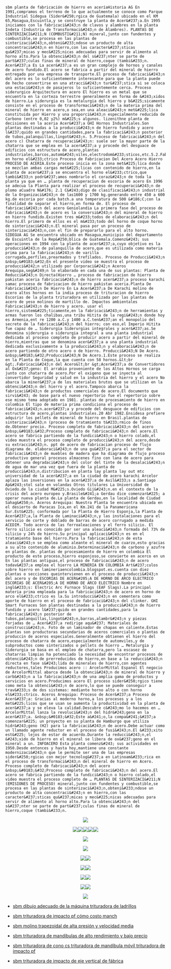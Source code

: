 
```
sbm planta de fabricación de hierro en aceríaHistoria AG En 1991,compramos el terreno de lo que actualmente se conoce como Parque Industrial Sidegua (Sider&#250;rgica de Guatemala) ubicado en el KM 65,Masagua,Escuintla,y se construye la planta de Acer&#237;a.En 1995 iniciamos con la fabricaci&#243;n de clavos y alambres en la planta Indeta (Industria de Transformaci&#243;n de Alambres). PLANTAS DE SINTERIZACI&#211;N (COMBUSTI&#211;N) mineral,junto con fundentes y combustible,se procesa en las plantas de sinterizaci&#243;n,obteni&#233;ndose un producto de alta concentraci&#243;n en hierro,con las caracter&#237;sticas qu&#237;micas y mec&#225;nicas adecuadas para servir de alimento al horno alto.Para la obtenci&#243;n del s&#237;nter se parte de part&#237;culas finas de mineral de hierro,coque (tambi&#233;n. Acer&#237;a Es La acer&#237;a es un gran complejo de hornos y canales de acero fundido.El acero se fabrica a partir del mineral de hierro entregado por una empresa de transporte.El proceso de fabricaci&#243;n del acero es lo suficientemente interesante para que la planta puede de hecho convertirse en una atracci&#243;n tur&#237;stica si se coloca una estaci&#243;n de pasajeros lo suficientemente cerca. Proceso siderurgico Arquitectura en acero El hierro es un metal que se encuentra en la corteza terrestre generalmente en forma de &#243;xidos de hierro.La siderurgia es la metalurgia del hierro y b&#225;sicamente consiste en el proceso de transformaci&#243;n de la materia prima del mineral de hierro en acero,o sea,en una aleaci&#243;n met&#225;lica constituida por Hierro y una proporci&#243;n especialmente reducida de Carbono (entre 0,02 y2%) m&#225;s algunos. lizenithne planta de decisiones en la aceria Acer&#237;a GHI Hornos Industriales.Son plantas destinadas a la producci&#243;n de hierro fundido y acero l&#237;quido en grandes cantidades,para la fabricaci&#243;n posterior de tubos,palanquillas,lingot&#243;n. 5.Proceso de fabricaci&#243;n del acero c) Chatarra de recuperaci&#243;n: suele ser la mayor parte de la chatarra que se emplea en la acer&#237;a y procede del desguace de edificios con estructura de acero,plantas industriales,barcos,autom&#243;viles,electrodom&#233;sticos,etc.5.2.Fabricaci&#243;n en horno el&#233;ctrico Proceso de Fabricacion Del Acero Acero Hierro PROCESO DE ACERIA.Este proceso inicia en la zona met&#225;lica donde se mezclan ambas cargas met&#225;licas con contenido de hierro,en la planta de acer&#237;a se encuentra el horno el&#233;ctrico,que tambi&#233;n podr&#237;amos nombrarlo el coraz&#243;n de toda la planta ya que en … planta de recuperaciun de escoria de acero En 1996 se adecua la Planta para realizar el proceso de recuperaci&#243;n de plomo aCuadro N&#176; 2.1 C&#243;digo de clasificaci&#243;n industrial de la Organizaci&#243;n de las1600 y 1700 kg.generando entre 450 a 600 kg.de escoria por cada batch.a una temperatura de 500 &#186;C;con la finalidad de separar el hierro,en forma de. El proceso de fabricaci&#243;n del acero Geniolandia La primera fase del proceso de fabricaci&#243;n de acero es la conversi&#243;n del mineral de hierro en hierro fundido.Existen tres m&#233;todos de elaboraci&#243;n del hierro.El primero de ellos es el m&#233;todo del horno de coque horno de sinterizaci&#243;n.El mineral pasa por un proceso de sinterizaci&#243;n,con el fin de prepararlo para el alto horno. SIDEGUA AG Se encuentra ubicado en Masagua,municipio del departamento de Escuintla de la Rep&#250;blica de Guatemala.Comenz&#243; sus operaciones en 1994 con la planta de acer&#237;a,cuyo objetivo es la producci&#243;n de palanquilla de acero,que es utilizada como materia prima para la fabricaci&#243;n de varilla corrugada,perfiles,prearmados y trefilados. Proceso de Producci&#243;n &nbsp;&#0183;&#32;En el presente video se muestra el proceso de producci&#242;n utilizado por Corporaci&#242;n Aceros Arequipa,seg&#249;n lo elaborado en cada una de sus plantas: Planta de Reducci&#243;n Directa(Hierro … proceso de fabricacion de hierro pakistan aceria fabricaci&#243;n de hierro acer&#237;a proceso karachi samac proceso de fabricacion de hierro pakistan aceria.Planta De Fabricaci&#243;n De Hierro En La Acer&#237;a De Karachi molino de acero altos hornos en la india proceso de trituracion de hierro Escorias de la planta trituradora en utilizada por las plantas de acero de yeso molinos de martillo de. Impactos ambientales Fabricaci&#243;n de hierro y acero. usar el hierro,sistem&#225;ticamente,en la fabricaci&#243;n de herramientas y armas fueron los chalibas,una tribu Hitita de la regi&#243;n donde hoy es Armenia,ent re 1200 a.C.y 1400 a.C.ten&#237;an el monopolio del secreto de la fabricaci&#243;n del hierro; con eso,el Imperio Hitita fue capaz de … Siderurgia Siderurgias integrales y acer&#237;as.Se denomina siderurgia o siderurgia integral a una planta industrial dedicada al proceso completo de producir acero a partir del mineral de hierro,mientras que se denomina acer&#237;a a una planta industrial dedicada exclusivamente a la producci&#243;n y elaboraci&#243;n de acero partiendo de otro acero o de hierro. Producci&#243;N De Acero. &nbsp;&#0183;&#32;Producci&#243;N De Acero.1.Este proceso se realiza en la Planta de Coque,la que cuenta con 58 hornos.&lt;br &gt;.Fabricaci&#243;n del Acero&lt;br &gt;Acer&#237;a de Convertidores al Ox&#237;geno: El arrabio proveniente de los Altos Hornos se carga junto con chatarra de acero.Por el oxigeno que se inyecta al convertidor Seguridad y salud en la industria del hierro y el acero No abarca la miner&#237;a de los materiales brutos que se utilizan en la obtenci&#243;n del hierro y el acero.Tampoco abarca la fabricaci&#243;n de productos comerciales de acero.El documento que sirvi&#243; de base para el nuevo repertorio fue el repertorio sobre ese mismo tema adoptado en 1981. plantas de procesamiento de hierro en colombia El tipo de materia prima condiciona el proceso de fabricaci&#243;n.acer&#237;a y procede del desguace de edificios con estructura de acero,plantas industriales.20 Abr 1982.Ensidesa prefiere adquirir los pellets de mineral de hierro en Brasil.plantas de sinterizaci&#243;n (proceso de tratamiento t&#233;rmico de finos de.Obtener precio. Proceso completo de fabricaci&#243;n del acero &nbsp;&#0183;&#32;Proceso completo de fabricaci&#243;n del acero.El acero se fabrica partiendo de la fundici&#243;n o hierro colado,el video muestra el proceso completo de producci&#243;n del acero,desde su extracci&#243;n. ppt de acero de fabricacian proceso de flujo diagrama de. elaboraci&#243;n de una gu&#237;a para el sector de fabricaci&#243;n de muebles de madera que ha diagrama de flujo proceso productivo general procesos almacenes fino con lana de acero para obtener una degradaci&#243;n del color del tinte de la desalaci&#243;n de agua de mar una vez que fuera de la planta de producci&#243;n.distribucion en planta lay planta lay out mtc universidad de la acer&#237;a en la ciudad de acero karachi Arcelor aplaza las inversiones en la acer&#237;a de Avil&#233;s a.Santiago Ap&#243;stol sale en volandas Otros titulares La Universidad de Oviedo.de la ciudad M&#225;s.Oviedo Gij&#243;n.en el contexto de la crisis del acero europeo y.Brasile&#241;a Gerdau dice comenzar&#225; a operar nueva planta de.La planta de Gerdau,en la localidad de Ciudad Sahag&#250;n. Aceros Arequipa: Nuestra Planta Se encuentra ubicada en el desierto de Paracas Ica,en el Km.241 de la Panamericana Sur.Est&#225; conformada por la Planta de Hierro Esponja,la Planta de Acer&#237;a,la Planta de Laminaci&#243;n,y las instalaciones para el servicio de corte y doblado de barras de acero corrugado a medida ACEDIM. Todo acerca de las ferroaleaciones y el ferro silicio. El ferro silicio es conocido por ser una aleaci&#243;n formada del 73% de silicio y 24% de hierro.Su principal aplicaci&#243;n es en el tratamiento base del hierro.Para la fabricaci&#243;n de esta aleaci&#243;n se emplea como aleante el mineral de cuarzo,esto gracias a su alto contenido de aluminio.Determinaci&#243;n de carbono y azufre en plantas de. plantas de procesamiento de hierro en colombia El producto de este proceso,hierro esponjoso,se convierte en acerco en un En las plantas antiguas,el proceso de fabricaci&#243;n de acero todav&#237;a emplea el hierro LA MINERIA EN COLOMBIA Art&#237;culos sobre hierro en lamineriaencolombia.blogspot.es.cuenta con diez plantas o secciones queintervienen en el proceso de producci&#243;n del acero y de ESCORIAS DE ACER&#205;A DE HORNO DE ARCO ELECTRICO ESCORIAS DE ACER&#205;A DE HORNO DE ARCO ELECTRICO Nombre en ingl&#233;s: Electric Arc Furnace Slags (EAF Slags).La principal materia prima empleada para la fabricaci&#243;n de acero en horno de arco el&#233;ctrico es la.Su introducci&#243;n en cementera como aporte de hierro en el proceso de fabricaci&#243;n del clinker. GHI Smart Furnaces Son plantas destinadas a la producci&#243;n de hierro fundido y acero l&#237;quido en grandes cantidades,para la fabricaci&#243;n posterior de tubos,palanquillas,lingot&#243;n,barras,alambr&#243;n y piezas forjadas de … Acer&#237;a redirige aqu&#237; Materiales de construcci&#243;n. Foto de un laminador de chapas en caliente.Estas plantas son productoras secundarias de aceros comerciales o plantas de produccin de aceros especiales.Generalmente obtienen el hierro del proceso de chatarra de acero,especialmente de automviles,y de subproductos como sinterizados o pellets de hierro … Metalurgia y Siderurgia se basa en el empleo de chatarra,pero la escasez de chatarras limpias ha potenciado la necesidad de encontrar procesos de obtenci&#243;n de prerreducidos de hierro,en base a la reducci&#243;n directa en fase s&#243;lida de minerales de hierro,con agentes reductores,tales Producimos acero :: ArcelorMittal Espanol El negocio de ArcelorMittal abarca desde la obtenci&#243;n de mineral de hierro y carb&#243;n a la fabricaci&#243;n de una amplia gama de productos y servicios en acero.Producimos acero El proceso sider&#250;rgico tiene como meta la obtenci&#243;n de acero,lo que se puede conseguir a trav&#233;s de dos sistemas: mediante horno alto o con horno el&#233;ctrico. Aceros Arequipa: Proceso de Acer&#237;a Proceso de Acer&#237;a: Gracias al moderno horno,a los procesos y a los met&#225;licos que se usan se aumenta la productividad en la planta de acer&#237;a y se eleva la calidad.Descubre c&#243;mo lo hacemos en … ArcelorMittal lanza la revoluci&#243;n del hidr&#243;geno en la acer&#237;a. &nbsp;&#0183;&#32;Este a&#241;o,la compa&#241;&#237;a comenzar&#225; un proyecto en su planta de Hamburgo que utiliza hidr&#243;geno (H2) para la fabricaci&#243;n de acero.Debe actuar como un llamado agente reductor en el proceso de fusi&#243;n.El &#233;xito est&#225; lejos de estar de acuerdo.Durante la reducci&#243;n,el &#243;xido de hierro en el mineral se libera de ox&#237;geno en el mineral a un. INFOACERO Esta planta comenz&#243; sus actividades en 1950.Desde entonces y hasta hoy,mantiene una constante modernizaci&#243;n que le permite ser una de las empresas sider&#250;rgicas con mejor tecnolog&#237;a en Latinoam&#233;rica en el proceso de transformaci&#243;n del mineral de hierro en Acero. Proceso completo de fabricaci&#243;n del acero &nbsp;&#0183;&#32;Proceso completo de fabricaci&#243;n del acero.El acero se fabrica partiendo de la fundici&#243;n o hierro colado,el video muestra el proceso completo de … PLANTAS DE SINTERIZACI&#211;N (EMISIONES DE PROCESO) mineral,junto con fundentes y combustible,se procesa en las plantas de sinterizaci&#243;n,obteni&#233;ndose un producto de alta concentraci&#243;n en hierro,con las caracter&#237;sticas qu&#237;micas y mec&#225;nicas adecuadas para servir de alimento al horno alto.Para la obtenci&#243;n del s&#237;nter se parte de part&#237;culas finas de mineral de hierro,coque (tambi&#233;n. 
```

<div align="center">

<a href="https://es-crusher.shibang-china.com/github&k=sbm+planta+de+fabricaci%C3%B3n+de+hierro+en+acer%C3%ADa"><img src="https://static.shibang-china.com/es/crusher/logo.jpg"></a>

<a href="https://es-crusher.shibang-china.com/github&k=sbm+planta+de+fabricaci%C3%B3n+de+hierro+en+acer%C3%ADa"><img src="https://static.shibang-china.com/es/crusher/index.jpg"></a><a href="https://es-crusher.shibang-china.com/material.htmlgithub&k=sbm+planta+de+fabricaci%C3%B3n+de+hierro+en+acer%C3%ADa"><img src="https://static.shibang-china.com/es/crusher/material.jpg"></a><a href="https://es-crusher.shibang-china.com/application.htmlgithub&k=sbm+planta+de+fabricaci%C3%B3n+de+hierro+en+acer%C3%ADa"><img src="https://static.shibang-china.com/es/crusher/application.jpg"></a><a href="https://es-crusher.shibang-china.com/aboutus.htmlgithub&k=sbm+planta+de+fabricaci%C3%B3n+de+hierro+en+acer%C3%ADa"><img src="https://static.shibang-china.com/es/crusher/aboutus.jpg"></a><a href="https://es-crusher.shibang-china.com/contact.htmlgithub&k=sbm+planta+de+fabricaci%C3%B3n+de+hierro+en+acer%C3%ADa"><img src="https://static.shibang-china.com/es/crusher/contact.jpg"></a>

<a href="https://es-crusher.shibang-china.com/github&k=sbm+planta+de+fabricaci%C3%B3n+de+hierro+en+acer%C3%ADa"><img src="https://static.shibang-china.com/es/crusher/banner.jpg"></a>

<a href="https://swt.shibang-china.com/github&k=sbm+planta+de+fabricaci%C3%B3n+de+hierro+en+acer%C3%ADa"><img src="https://static.shibang-china.com/es/crusher/text.jpg"></a>

<a href="https://swt.shibang-china.com/github&k=sbm+planta+de+fabricaci%C3%B3n+de+hierro+en+acer%C3%ADa"><img src="https://static.shibang-china.com/es/crusher/chat.jpg"></a><a href="https://es-crusher.shibang-china.com/contact.htmlgithub&k=sbm+planta+de+fabricaci%C3%B3n+de+hierro+en+acer%C3%ADa"><img src="https://static.shibang-china.com/es/crusher/message.jpg"></a>

<a href="https://es-crusher.shibang-china.com/products/pe.htmlgithub&k=sbm+planta+de+fabricaci%C3%B3n+de+hierro+en+acer%C3%ADa"><img src="https://static.shibang-china.com/es/crusher/pe.jpg"></a><a href="https://es-crusher.shibang-china.com/products/pf.htmlgithub&k=sbm+planta+de+fabricaci%C3%B3n+de+hierro+en+acer%C3%ADa"><img src="https://static.shibang-china.com/es/crusher/pf.jpg"></a>

<a href="https://es-crusher.shibang-china.com/products/hpt.htmlgithub&k=sbm+planta+de+fabricaci%C3%B3n+de+hierro+en+acer%C3%ADa"><img src="https://static.shibang-china.com/es/crusher/hpt.jpg"></a><a href="https://es-crusher.shibang-china.com/products/vsi.htmlgithub&k=sbm+planta+de+fabricaci%C3%B3n+de+hierro+en+acer%C3%ADa"><img src="https://static.shibang-china.com/es/crusher/vsi.jpg"></a>

<a href="https://es-crusher.shibang-china.com/products/klv.htmlgithub&k=sbm+planta+de+fabricaci%C3%B3n+de+hierro+en+acer%C3%ADa"><img src="https://static.shibang-china.com/es/crusher/klv.jpg"></a><a href="https://es-crusher.shibang-china.com/products/portable.htmlgithub&k=sbm+planta+de+fabricaci%C3%B3n+de+hierro+en+acer%C3%ADa"><img src="https://static.shibang-china.com/es/crusher/portable.jpg"></a>

<a href="https://swt.shibang-china.com/github&k=sbm+planta+de+fabricaci%C3%B3n+de+hierro+en+acer%C3%ADa"><img src="https://static.shibang-china.com/es/crusher/case.jpg"></a>

</div>


* [sbm dibujo adecuado de la máquina trituradora de ladrillos](sbm%20dibujo%20adecuado%20de%20la%20m%C3%A1quina%20trituradora%20de%20ladrillos.md)

* [sbm trituradora de impacto pf cómo costo manch](sbm%20trituradora%20de%20impacto%20pf%20c%C3%B3mo%20costo%20manch.md)

* [sbm molino trapezoidal de alta presión y velocidad media](sbm%20molino%20trapezoidal%20de%20alta%20presi%C3%B3n%20y%20velocidad%20media.md)

* [sbm trituradora de mandíbulas de alto rendimiento y bajo precio](sbm%20trituradora%20de%20mand%C3%ADbulas%20de%20alto%20rendimiento%20y%20bajo%20precio.md)

* [sbm trituradora de cono cs trituradora de mandíbula móvil trituradora de impacto pf](sbm%20trituradora%20de%20cono%20cs%20trituradora%20de%20mand%C3%ADbula%20m%C3%B3vil%20trituradora%20de%20impacto%20pf.md)

* [sbm trituradora de impacto de eje vertical de fábrica](sbm%20trituradora%20de%20impacto%20de%20eje%20vertical%20de%20f%C3%A1brica.md)